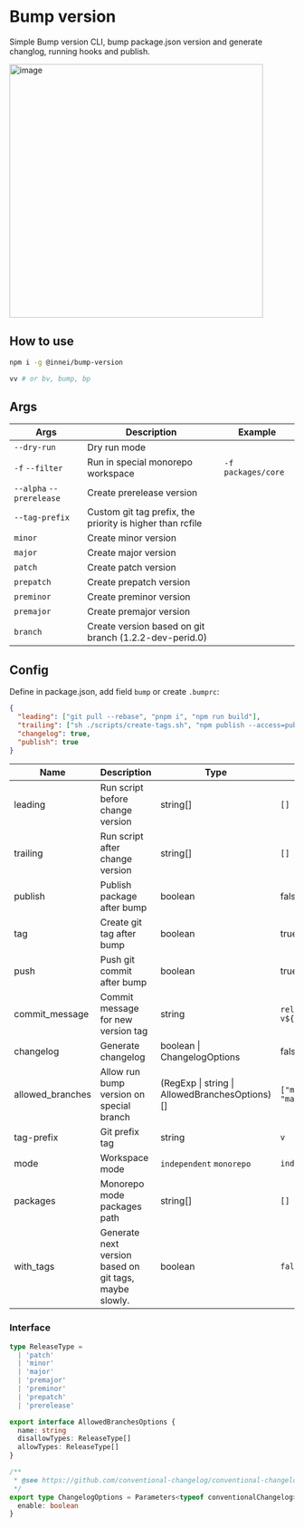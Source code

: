 # Bump version

Simple Bump version CLI, bump package.json version and generate changlog, running hooks and publish.

<img width="448" alt="image" src="https://user-images.githubusercontent.com/41265413/205250027-59c6d398-5242-45b6-997f-df63ad34aae5.png">

## How to use

```bash
npm i -g @innei/bump-version

vv # or bv, bump, bp
```

## Args

| Args                     | Description                                               | Example            |
| ------------------------ | --------------------------------------------------------- | ------------------ |
| `--dry-run`              | Dry run mode                                              |                    |
| `-f` `--filter`          | Run in special monorepo workspace                         | `-f packages/core` |
| `--alpha` `--prerelease` | Create prerelease version                                 |                    |
| `--tag-prefix`           | Custom git tag prefix, the priority is higher than rcfile |                    |
| `minor`                  | Create minor version                                      |                    |
| `major`                  | Create major version                                      |                    |
| `patch`                  | Create patch version                                      |                    |
| `prepatch`               | Create prepatch version                                   |                    |
| `preminor`               | Create preminor version                                   |                    |
| `premajor`               | Create premajor version                                   |                    |
| `branch`                 | Create version based on git branch (1.2.2-dev-perid.0)    |                    |

## Config

Define in package.json, add field `bump` or create `.bumprc`:

```json
{
  "leading": ["git pull --rebase", "pnpm i", "npm run build"],
  "trailing": ["sh ./scripts/create-tags.sh", "npm publish --access=public"],
  "changelog": true,
  "publish": true
}
```

| Name             | Description                                            | Type                                           | Default                    |
| ---------------- | ------------------------------------------------------ | ---------------------------------------------- | -------------------------- |
| leading          | Run script before change version                       | string[]                                       | `[]`                       |
| trailing         | Run script after change version                        | string[]                                       | `[]`                       |
| publish          | Publish package after bump                             | boolean                                        | false                      |
| tag              | Create git tag after bump                              | boolean                                        | true                       |
| push             | Push git commit after bump                             | boolean                                        | true                       |
| commit_message   | Commit message for new version tag                     | string                                         | `release: v${NEW_VERSION}` |
| changelog        | Generate changelog                                     | boolean \| ChangelogOptions                    | false                      |
| allowed_branches | Allow run bump version on special branch               | (RegExp \| string \| AllowedBranchesOptions)[] | `["main", "master"]`       |
| tag-prefix       | Git prefix tag                                         | string                                         | `v`                        |
| mode             | Workspace mode                                         | `independent` `monorepo`                       | `independent`              |
| packages         | Monorepo mode packages path                            | string[]                                       | `[]`                       |
| with_tags        | Generate next version based on git tags, maybe slowly. | boolean                                        | `false`                    |

### Interface

```ts
type ReleaseType =
  | 'patch'
  | 'minor'
  | 'major'
  | 'premajor'
  | 'preminor'
  | 'prepatch'
  | 'prerelease'

export interface AllowedBranchesOptions {
  name: string
  disallowTypes: ReleaseType[]
  allowTypes: ReleaseType[]
}

/**
 * @see https://github.com/conventional-changelog/conventional-changelog/tree/master/packages/conventional-changelog-core
 */
export type ChangelogOptions = Parameters<typeof conventionalChangelog>[0] & {
  enable: boolean
}
```
